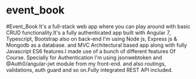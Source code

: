 # event_book
#Event_Book It's a full-stack web app where you can play around with basic CRUD functionality.It's a fully authenticated app built with Angular 7, Typescript, Bootstrap also on back-end I'm using Node js, Express js &amp; Mongodb as a database. and MVC Architectural based app along with fully Javascript ES6 features.I made use of a bunch of different features Of Course. Specially for Authentication I'm using jsonwebtoken and @Auth0/angular-jwt module from my front-end. and also routings, validations, auth guard and so on.Fully integrated REST API included. 
